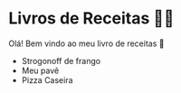 # Livros de Receitas :man_cook:

Olá! Bem vindo ao meu livro de receitas :wave:

- Strogonoff de frango
- Meu pavê
- Pizza Caseira
